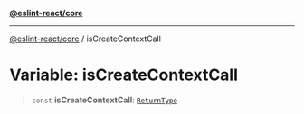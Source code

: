 [**@eslint-react/core**](../README.md)

***

[@eslint-react/core](../README.md) / isCreateContextCall

# Variable: isCreateContextCall

> `const` **isCreateContextCall**: [`ReturnType`](../@eslint-react/namespaces/isReactAPI/type-aliases/ReturnType.md)
